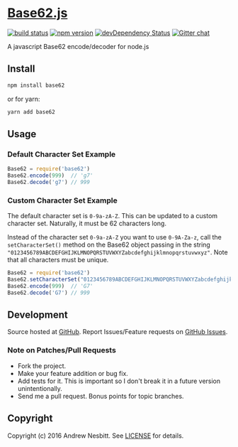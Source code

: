 # [Base62.js](http://libraries.io/npm/base62)
[![build status](https://secure.travis-ci.org/andrew/base62.js.svg)](http://travis-ci.org/andrew/base62.js)
[![npm version](https://badge.fury.io/js/base62.svg)](http://badge.fury.io/js/base62)
[![devDependency Status](https://david-dm.org/andrew/base62.js/dev-status.svg?theme=shields.io)](https://david-dm.org/andrew/base62.js#info=devDependencies)
[![Gitter chat](http://img.shields.io/badge/gitter-andrew/base62.js-brightgreen.svg)](https://gitter.im/andrew/base62.js)

A javascript Base62 encode/decoder for node.js

## Install

```bash
npm install base62
```
or for yarn:
```bash
yarn add base62
```


## Usage

### Default Character Set Example

```javascript
Base62 = require('base62')
Base62.encode(999)  // 'g7'
Base62.decode('g7') // 999
```

### Custom Character Set Example

The default character set is `0-9a-zA-Z`. This can be updated to a custom character set. Naturally, it must be 62 characters long.

Instead of the character set `0-9a-zA-Z` you want to use `0-9A-Za-z`, call the `setCharacterSet()` method on the Base62 object passing in the string `"0123456789ABCDEFGHIJKLMNOPQRSTUVWXYZabcdefghijklmnopqrstuvwxyz"`. Note that all characters must be unique.

```javascript
Base62 = require('base62')
Base62.setCharacterSet("0123456789ABCDEFGHIJKLMNOPQRSTUVWXYZabcdefghijklmnopqrstuvwxyz");
Base62.encode(999)  // 'G7'
Base62.decode('G7') // 999
```

## Development

Source hosted at [GitHub](http://github.com/andrew/base62.js).
Report Issues/Feature requests on [GitHub Issues](http://github.com/andrew/base62.js).

### Note on Patches/Pull Requests

 * Fork the project.
 * Make your feature addition or bug fix.
 * Add tests for it. This is important so I don't break it in a future version unintentionally.
 * Send me a pull request. Bonus points for topic branches.

## Copyright

Copyright (c) 2016 Andrew Nesbitt. See [LICENSE](https://github.com/andrew/base62.js/blob/master/LICENSE) for details.
